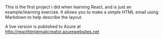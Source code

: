 This is the first project I did when learning React, and is just an example/learning exercise. It allows you to make a simple HTML email using Markdown to help describe the layout.



A live version is published to Azure at http://reacthtmlemailcreator.azurewebsites.net

